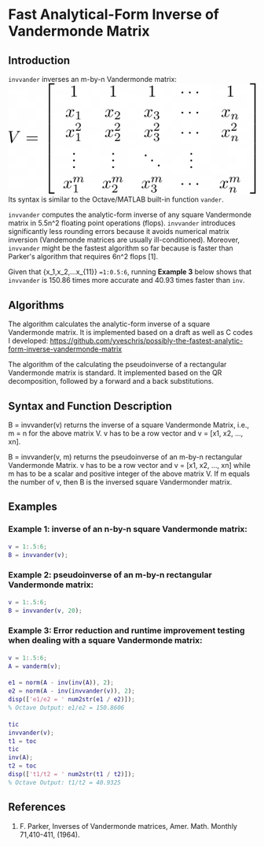 # Fast Analytical-Form Inverse of Vandermonde Matrix

##  Introduction
`invvander` inverses an m-by-n Vandermonde matrix:
![vanderm](vanderm.png)
Its syntax is similar to the Octave/MATLAB built-in function `vander`.

`invvander` computes the analytic-form inverse of any square Vandermonde matrix in 5.5n^2 floating point operations (flops). `invvander` introduces significantly less rounding errors because it avoids numerical matrix inversion (Vandemonde matrices are usually ill-conditioned). Moreover, `invvander` might be the fastest algorithm so far because is faster than Parker's algorithm that requires 6n^2 flops [1].

Given that {x_1,x_2,...x_{11}} `=1:0.5:6`, running **Example 3** below shows that `invvander` is 150.86 times more accurate and 40.93 times faster than `inv`.

## Algorithms
The algorithm calculates the analytic-form inverse of a square Vandermonde matrix. It is implemented
based on a draft as well as C codes I developed: https://github.com/yveschris/possibly-the-fastest-analytic-form-inverse-vandermonde-matrix 

The algorithm of the calculating the pseudoinverse of a rectangular Vandermonde matrix is standard. It  implemented based on the QR decomposition, followed by a forward and a back substitutions. 

## Syntax and Function Description

B = invvander(v) returns the inverse of a square Vandermonde Matrix, i.e., m = n for the above matrix V. v has to be a row vector and v = [x1, x2, ..., xn].

B = invvander(v, m) returns the pseudoinverse of an m-by-n rectangular Vandermonde Matrix. v has to be a row vector and v = [x1, x2, ..., xn] while m has to be a scalar and positive integer of the above matrix V. If m equals the number of v, then B is the inversed square Vandermonder matrix. 

## Examples

### Example 1: inverse of an n-by-n square Vandermonde matrix:
```matlab
v = 1:.5:6;
B = invvander(v);
```

### Example 2: pseudoinverse of an m-by-n rectangular Vandermonde matrix:
```matlab
v = 1:.5:6;
B = invvander(v, 20);
```

###  Example 3: Error reduction and runtime improvement testing when dealing with a square Vandermonde matrix:
```matlab
v = 1:.5:6;
A = vanderm(v);

e1 = norm(A - inv(inv(A)), 2);
e2 = norm(A - inv(invvander(v)), 2);
disp(['e1/e2 = ' num2str(e1 / e2)]);
% Octave Output: e1/e2 = 150.8606

tic
invvander(v);
t1 = toc
tic
inv(A);
t2 = toc
disp(['t1/t2 = ' num2str(t1 / t2)]);
% Octave Output: t1/t2 = 40.9325
```




## References

1. F. Parker, Inverses of Vandermonde matrices, Amer. Math. Monthly 71,410-411, (1964).
